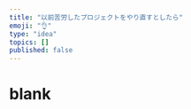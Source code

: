 ```yaml
---
title: "以前苦労したプロジェクトをやり直すとしたら"
emoji: "👌"
type: "idea"
topics: []
published: false
---
```


# blank

